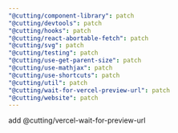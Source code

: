 ```yaml
---
"@cutting/component-library": patch
"@cutting/devtools": patch
"@cutting/hooks": patch
"@cutting/react-abortable-fetch": patch
"@cutting/svg": patch
"@cutting/testing": patch
"@cutting/use-get-parent-size": patch
"@cutting/use-mathjax": patch
"@cutting/use-shortcuts": patch
"@cutting/util": patch
"@cutting/wait-for-vercel-preview-url": patch
"@cutting/website": patch
---
```


add @cutting/vercel-wait-for-preview-url

